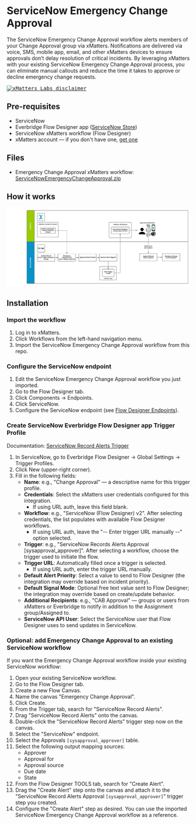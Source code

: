 # ServiceNow Emergency Change Approval

The ServiceNow Emergency Change Approval workflow alerts members of your Change Approval group via xMatters. Notifications are delivered via voice, SMS, mobile app, email, and other xMatters devices to ensure approvals don’t delay resolution of critical incidents. By leveraging xMatters with your existing ServiceNow Emergency Change Approval process, you can eliminate manual callouts and reduce the time it takes to approve or decline emergency change requests.

<kbd>
  <a href="https://support.xmatters.com/hc/en-us/community/topics">
    <img alt="xMatters Labs disclaimer" src="https://raw.githubusercontent.com/xmatters/xMatters-Labs/master/media/disclaimer.png">
  </a>
</kbd>

## Pre-requisites
- ServiceNow
- Everbridge Flow Designer app ([ServiceNow Store](https://store.servicenow.com/store/app/4f5cfd441b172e50c43e65b2604bcbad))
- ServiceNow xMatters workflow (Flow Designer)
- xMatters account — if you don't have one, [get one](https://www.xmatters.com)

## Files
- Emergency Change Approval xMatters workflow: [ServiceNowEmergencyChangeApproval.zip](./ServiceNowEmergencyChangeApproval.zip)


## How it works

 <img src="./media/how-it-works.jpeg">




## Installation


### Import the workflow
1. Log in to xMatters.
2. Click Workflows from the left-hand navigation menu.
3. Import the ServiceNow Emergency Change Approval workflow from this repo.


### Configure the ServiceNow endpoint
1. Edit the ServiceNow Emergency Change Approval workflow you just imported.
2. Go to the Flow Designer tab.
3. Click Components → Endpoints.
4. Click ServiceNow.
5. Configure the ServiceNow endpoint (see [Flow Designer Endpoints](https://help.xmatters.com/ondemand/flowdesigner/components.htm?cshid=FlowEndpoints#Endpoints)).


### Create ServiceNow Everbridge Flow Designer app Trigger Profile
Documentation: [ServiceNow Record Alerts Trigger](https://help.xmatters.com/ondemand/flowdesigner/servicenow-record-alerts.htm?cshid=SNOWRecordAlertsTrigger)


1. In ServiceNow, go to Everbridge Flow Designer → Global Settings → Trigger Profiles.
2. Click New (upper-right corner).
3. Fill in the following fields:
   - **Name**: e.g., "Change Approval" — a descriptive name for this trigger profile.
   - **Credentials**: Select the xMatters user credentials configured for this integration.
     - If using URL auth, leave this field blank.
   - **Workflow**: e.g., "ServiceNow (Flow Designer) v2". After selecting credentials, the list populates with available Flow Designer workflows.
     - If using URL auth, leave the "-- Enter trigger URL manually --" option selected.
   - **Trigger**: e.g., "ServiceNow Records Alerts Approval [sysapproval_approver]". After selecting a workflow, choose the trigger used to initiate the flow.
   - **Trigger URL**: Automatically filled once a trigger is selected.
     - If using URL auth, enter the trigger URL manually.
   - **Default Alert Priority**: Select a value to send to Flow Designer (the integration may override based on incident priority).
   - **Default Signal Mode**: Optional free text value sent to Flow Designer; the integration may override based on create/update behavior.
   - **Additional Recipients**: e.g., "CAB Approval" — groups or users from xMatters or Everbridge to notify in addition to the Assignment group/Assigned to.
   - **ServiceNow API User**: Select the ServiceNow user that Flow Designer uses to send updates in ServiceNow.



### Optional: add Emergency Change Approval to an existing ServiceNow workflow
If you want the Emergency Change Approval workflow inside your existing ServiceNow workflow:
1. Open your existing ServiceNow workflow.
2. Go to the Flow Designer tab.
3. Create a new Flow Canvas.
4. Name the canvas "Emergency Change Approval".
5. Click Create.
6. From the Trigger tab, search for "ServiceNow Record Alerts".
7. Drag "ServiceNow Record Alerts" onto the canvas.
8. Double-click the "ServiceNow Record Alerts" trigger step now on the canvas.
9. Select the "ServiceNow" endpoint.
10. Select the Approvals `[sysapproval_approver]` table.
11. Select the following output mapping sources:
      - Approver
      - Approval for
      - Approval source
      - Due date
      - State
12. From the Flow Designer TOOLS tab, search for "Create Alert".
13. Drag the "Create Alert" step onto the canvas and attach it to the "ServiceNow Record Alerts Approval `[sysapproval_approver]`" trigger step you created.
14. Configure the "Create Alert" step as desired. You can use the imported ServiceNow Emergency Change Approval workflow as a reference.